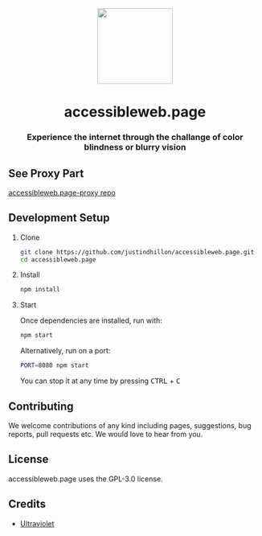 <div align="center">
<img height="150px" src="https://raw.githubusercontent.com/justindhillon/new-accessibleweb.page/main/src/landing-page/public/accessibility.png">
<h1>accessibleweb.page</h1>
<h3>Experience the internet through the challange of color blindness or blurry vision</h3>
</div>

## See Proxy Part
[accessibleweb.page-proxy repo](https://github.com/justindhillon/accessibleweb.page-proxy)

## Development Setup

1. Clone

   ```sh
   git clone https://github.com/justindhillon/accessibleweb.page.git
   cd accessibleweb.page
   ```

2. Install

   ```sh
   npm install
   ```

3. Start

   Once dependencies are installed, run with:

   ```sh
   npm start
   ```

   Alternatively, run on a port:

   ```sh
   PORT=8080 npm start
   ```

   You can stop it at any time by pressing <kbd>CTRL</kbd> + <kbd>C</kbt>

## Contributing
We welcome contributions of any kind including pages, suggestions, bug reports, pull requests etc. We would love to hear from you.

## License
accessibleweb.page uses the GPL-3.0 license.

## Credits
- [Ultraviolet](https://github.com/titaniumnetwork-dev/Ultraviolet)
